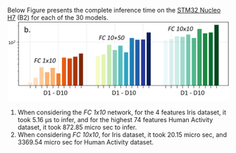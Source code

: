 Below Figure presents the complete inference time on the [STM32 Nucleo H7](https://www.st.com/en/evaluation-tools/nucleo-h743zi.html) (B2) for each of the 30 models. 
![alt text](https://github.com/bharathsudharsan/TinyML-Benchmark-NNs-on-MCUs/blob/main/Infer_time_flash_sram_on_B2/Fig.%201.%20b.%20Infer_time_on_B2_for_D1_to_D10.png)
1. When considering the *FC 1x10* network, for the 4 features Iris dataset, it took 5.16 µs to infer, and for the highest 74 features Human Activity dataset, it took 872.85 micro sec to infer. 
2. When considering *FC 10x10*, for Iris dataset, it took 20.15 micro sec, and 3369.54 micro sec for Human Activity dataset. 
